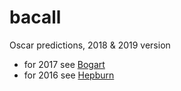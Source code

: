 # bacall

Oscar predictions, 2018 & 2019 version

* for 2017 see [Bogart](https://github.com/njmanton/bogart)
* for 2016 see [Hepburn](https://github.com/njmanton/hepburn)
